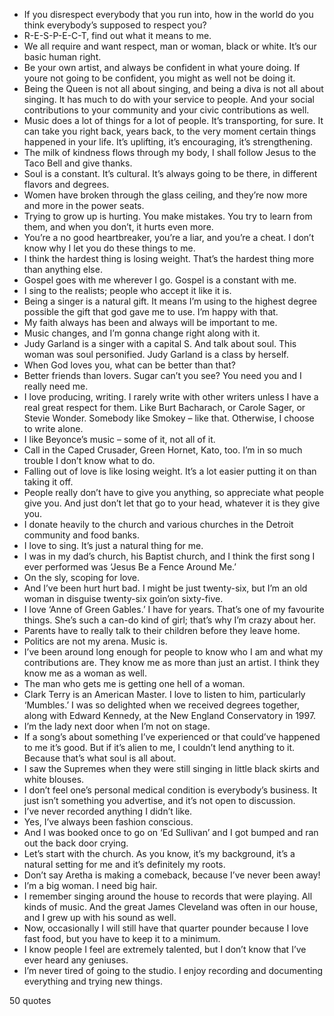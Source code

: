  - If you disrespect everybody that you run into, how in the world do you think everybody’s supposed to respect you?
 - R-E-S-P-E-C-T, find out what it means to me.
 - We all require and want respect, man or woman, black or white. It’s our basic human right.
 - Be your own artist, and always be confident in what youre doing. If youre not going to be confident, you might as well not be doing it.
 - Being the Queen is not all about singing, and being a diva is not all about singing. It has much to do with your service to people. And your social contributions to your community and your civic contributions as well.
 - Music does a lot of things for a lot of people. It’s transporting, for sure. It can take you right back, years back, to the very moment certain things happened in your life. It’s uplifting, it’s encouraging, it’s strengthening.
 - The milk of kindness flows through my body, I shall follow Jesus to the Taco Bell and give thanks.
 - Soul is a constant. It’s cultural. It’s always going to be there, in different flavors and degrees.
 - Women have broken through the glass ceiling, and they’re now more and more in the power seats.
 - Trying to grow up is hurting. You make mistakes. You try to learn from them, and when you don’t, it hurts even more.
 - You’re a no good heartbreaker, you’re a liar, and you’re a cheat. I don’t know why I let you do these things to me.
 - I think the hardest thing is losing weight. That’s the hardest thing more than anything else.
 - Gospel goes with me wherever I go. Gospel is a constant with me.
 - I sing to the realists; people who accept it like it is.
 - Being a singer is a natural gift. It means I’m using to the highest degree possible the gift that god gave me to use. I’m happy with that.
 - My faith always has been and always will be important to me.
 - Music changes, and I’m gonna change right along with it.
 - Judy Garland is a singer with a capital S. And talk about soul. This woman was soul personified. Judy Garland is a class by herself.
 - When God loves you, what can be better than that?
 - Better friends than lovers. Sugar can’t you see? You need you and I really need me.
 - I love producing, writing. I rarely write with other writers unless I have a real great respect for them. Like Burt Bacharach, or Carole Sager, or Stevie Wonder. Somebody like Smokey – like that. Otherwise, I choose to write alone.
 - I like Beyonce’s music – some of it, not all of it.
 - Call in the Caped Crusader, Green Hornet, Kato, too. I’m in so much trouble I don’t know what to do.
 - Falling out of love is like losing weight. It’s a lot easier putting it on than taking it off.
 - People really don’t have to give you anything, so appreciate what people give you. And just don’t let that go to your head, whatever it is they give you.
 - I donate heavily to the church and various churches in the Detroit community and food banks.
 - I love to sing. It’s just a natural thing for me.
 - I was in my dad’s church, his Baptist church, and I think the first song I ever performed was ‘Jesus Be a Fence Around Me.’
 - On the sly, scoping for love.
 - And I’ve been hurt hurt bad. I might be just twenty-six, but I’m an old woman in disguise twenty-six goin’on sixty-five.
 - I love ‘Anne of Green Gables.’ I have for years. That’s one of my favourite things. She’s such a can-do kind of girl; that’s why I’m crazy about her.
 - Parents have to really talk to their children before they leave home.
 - Politics are not my arena. Music is.
 - I’ve been around long enough for people to know who I am and what my contributions are. They know me as more than just an artist. I think they know me as a woman as well.
 - The man who gets me is getting one hell of a woman.
 - Clark Terry is an American Master. I love to listen to him, particularly ‘Mumbles.’ I was so delighted when we received degrees together, along with Edward Kennedy, at the New England Conservatory in 1997.
 - I’m the lady next door when I’m not on stage.
 - If a song’s about something I’ve experienced or that could’ve happened to me it’s good. But if it’s alien to me, I couldn’t lend anything to it. Because that’s what soul is all about.
 - I saw the Supremes when they were still singing in little black skirts and white blouses.
 - I don’t feel one’s personal medical condition is everybody’s business. It just isn’t something you advertise, and it’s not open to discussion.
 - I’ve never recorded anything I didn’t like.
 - Yes, I’ve always been fashion conscious.
 - And I was booked once to go on ‘Ed Sullivan’ and I got bumped and ran out the back door crying.
 - Let’s start with the church. As you know, it’s my background, it’s a natural setting for me and it’s definitely my roots.
 - Don’t say Aretha is making a comeback, because I’ve never been away!
 - I’m a big woman. I need big hair.
 - I remember singing around the house to records that were playing. All kinds of music. And the great James Cleveland was often in our house, and I grew up with his sound as well.
 - Now, occasionally I will still have that quarter pounder because I love fast food, but you have to keep it to a minimum.
 - I know people I feel are extremely talented, but I don’t know that I’ve ever heard any geniuses.
 - I’m never tired of going to the studio. I enjoy recording and documenting everything and trying new things.

50 quotes